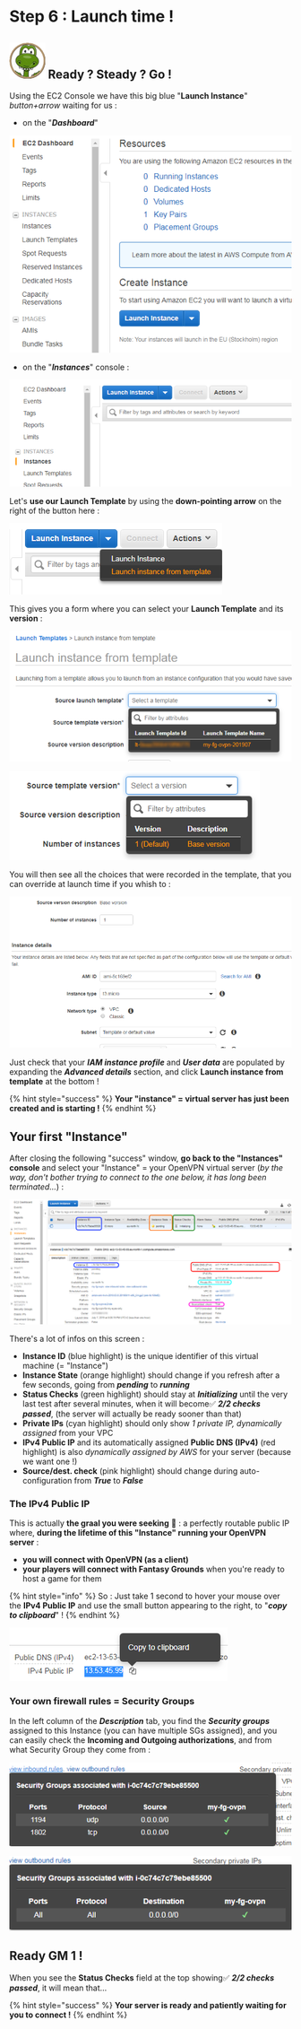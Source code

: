 # Step 6 : Launch time !

## ![](../.gitbook/assets/zeferby_dino_64%20%281%29.png) **Ready ? Steady ? Go !**

Using the EC2 Console we have this big blue "**Launch Instance**" _button+arrow_ waiting for us :

* on the "_**Dashboard**_"

![](../.gitbook/assets/image%20%28161%29.png)

* on the "_**Instances**_" console :

![](../.gitbook/assets/image%20%2812%29.png)



Let's **use our Launch Template** by using the **down-pointing arrow** on the right of the button here :

![](../.gitbook/assets/image%20%28104%29.png)

This gives you a form where you can select your **Launch Template** and its **version** :

![](../.gitbook/assets/image%20%28125%29.png)



![](../.gitbook/assets/image%20%28126%29.png)

You will then see all the choices that were recorded in the template, that you can override at launch time if you whish to :

![](../.gitbook/assets/image%20%28175%29.png)

Just check that your _**IAM instance profile**_ and _**User data**_ are populated by expanding the _**Advanced details**_ section, and click **Launch instance from template** at the bottom !

{% hint style="success" %}
**Your "instance" = virtual server has just been created and is starting !**
{% endhint %}

## Your first "Instance"

After closing the following "success" window, **go back to the "Instances" console** and select your "Instance" = your OpenVPN virtual server \(_by the way, don't bother trying to connect to the one below, it has long been terminated..._\) :

![](../.gitbook/assets/image%20%28139%29.png)

There's a lot of infos on this screen :

* **Instance ID** \(blue highlight\) is the unique identifier of this virtual machine \(= "Instance"\)
* **Instance State** \(orange highlight\) should change if you refresh after a few seconds, going from  _**pending**_ to _**running**_
* **Status Checks** \(green highlight\) should stay at _**Initializing**_ until the very last test after several minutes, when it will become✅ _**2/2 checks passed**_, \(the server will actually be ready sooner than that\)
* **Private IPs** \(cyan highlight\) should only show _1 private IP, dynamically assigned_ from your VPC
* **IPv4 Public IP** and its automatically assigned **Public DNS \(IPv4\)** \(red highlight\) is also _dynamically assigned by AWS_ for your server \(because we want one !\)
* **Source/dest. check** \(pink highlight\) should change during auto-configuration from _**True**_ to _**False**_

### The IPv4 Public IP

This is actually **the graal you were seeking** 🙌 : a perfectly routable public IP where, **during the lifetime of this "Instance" running your OpenVPN server** :

* **you will connect with OpenVPN \(as a client\)**
* **your players will connect with Fantasy Grounds** when you're ready to host a game for them

{% hint style="info" %}
So : Just take 1 second to hover your mouse over the **IPv4 Public IP** and use the small button appearing to the right, to "_**copy to clipboard**_" !
{% endhint %}

![](../.gitbook/assets/image%20%2864%29.png)

### Your own firewall rules = Security Groups

In the left column of the _**Description**_ tab, you find the _**Security groups**_ assigned to this Instance \(you can have multiple SGs assigned\), and you can easily check the **Incoming and Outgoing authorizations**, and from what Security Group they come from :

![View inbound rules](../.gitbook/assets/image%20%28146%29.png)

![View Outbound rules](../.gitbook/assets/image%20%28159%29.png)



## Ready GM 1 !

When you see the **Status Checks** field at the top showing✅ _**2/2 checks passed**_, it will mean that...

{% hint style="success" %}
**Your server is ready and patiently waiting for you to connect !**
{% endhint %}



